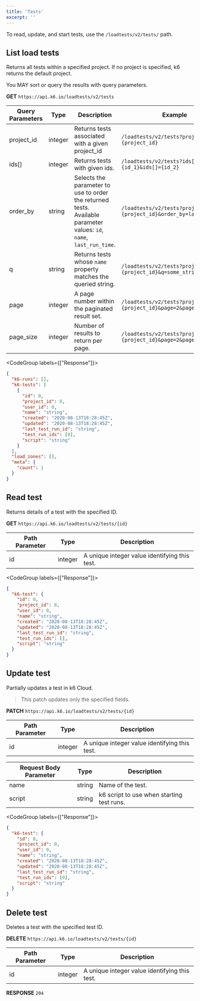 ```yaml
---
title: 'Tests'
excerpt: ''
---
```


To read, update, and start tests, use the `/loadtests/v2/tests/` path.

## List load tests

Returns all tests within a specified project.
If no project is specified, k6 returns the default project.

You MAY sort or query the results with query parameters.

**GET** `https://api.k6.io/loadtests/v2/tests`

| Query Parameters | Type    | Description                                                                                                          | Example                                                              |
|------------------|---------|----------------------------------------------------------------------------------------------------------------------|----------------------------------------------------------------------|
| project_id       | integer | Returns tests associated with a given project_id                                                                     | `/loadtests/v2/tests?project_id={project_id}`                        |
| ids[]            | integer | Returns tests with given ids.                                                                                        | `/loadtests/v2/tests?ids[]={id_1}&ids[]={id_2}`                      |
| order_by         | string  | Selects the parameter to use to order the returned tests. Available parameter values: `id`, `name`, `last_run_time`. | `/loadtests/v2/tests?project_id={project_id}&order_by=last_run_time` |
| q                | string  | Returns tests whose `name` property matches the queried string.                                                      | `/loadtests/v2/tests?project_id={project_id}&q=some_string`          |
| page             | integer | A page number within the paginated result set.                                                                       | `/loadtests/v2/tests?project_id={project_id}&page=2&page_size=5`     |
| page_size        | integer | Number of results to return per page.                                                                                | `/loadtests/v2/tests?project_id={project_id}&page=2&page_size=5`     |

<CodeGroup labels={["Response"]}>

```json
{
  "k6-runs": [],
  "k6-tests": [
    {
      "id": 0,
      "project_id": 0,
      "user_id": 0,
      "name": "string",
      "created": "2020-08-13T18:28:45Z",
      "updated": "2020-08-13T18:28:45Z",
      "last_test_run_id": "string",
      "test_run_ids": [0],
      "script": "string"
    }
  ],
  "load_zones": [],
  "meta": {
    "count": 1
  }
}
```

</CodeGroup>

## Read test

Returns details of a test with the specified ID.

**GET** `https://api.k6.io/loadtests/v2/tests/{id}`

| Path Parameter | Type    | Description                                   |
| -------------- | ------- | --------------------------------------------- |
| id             | integer | A unique integer value identifying this test. |

<CodeGroup labels={["Response"]}>

```json
{
  "k6-test": {
    "id": 0,
    "project_id": 0,
    "user_id": 0,
    "name": "string",
    "created": "2020-08-13T18:28:45Z",
    "updated": "2020-08-13T18:28:45Z",
    "last_test_run_id": "string",
    "test_run_ids": [],
    "script": "string"
  }
}
```

</CodeGroup>

## Update test

Partially updates a test in k6 Cloud.

<Blockquote>

This patch updates only the specified fields.

</Blockquote>

**PATCH** `https://api.k6.io/loadtests/v2/tests/{id}`

| Path Parameter | Type    | Description                                   |
| -------------- | ------- | --------------------------------------------- |
| id             | integer | A unique integer value identifying this test. |

| Request Body Parameter | Type   | Description                                          |
| ---------------------- | ------ | ---------------------------------------------------- |
| name                   | string | Name of the test.                                    |
| script                 | string | k6 script to use when starting test runs. |

<CodeGroup labels={["Response"]}>

```json
{
  "k6-test": {
    "id": 0,
    "project_id": 0,
    "user_id": 0,
    "name": "string",
    "created": "2020-08-13T18:28:45Z",
    "updated": "2020-08-13T18:28:45Z",
    "last_test_run_id": "string",
    "test_run_ids": [0],
    "script": "string"
  }
}
```

</CodeGroup>

## Delete test

Deletes a test with the specified test ID.

**DELETE** `https://api.k6.io/loadtests/v2/tests/{id}`

| Path Parameter | Type    | Description                                   |
| -------------- | ------- | --------------------------------------------- |
| id             | integer | A unique integer value identifying this test. |

**RESPONSE** `204`

